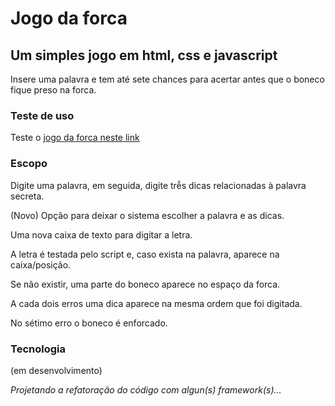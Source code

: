 # Jogo da forca

## Um simples jogo em html, css e javascript

Insere uma palavra e tem até sete chances para acertar antes que o boneco fique preso na forca.

### Teste de uso

Teste o [jogo da forca neste link](https://neitdutra.github.io/jogo_da_forca/)

### Escopo

Digite uma palavra, em seguida, digite trễs dicas relacionadas à palavra secreta.

(Novo) Opção para deixar o sistema escolher a palavra e as dicas.

Uma nova caixa de texto para digitar a letra.

A letra é testada pelo script e, caso exista na palavra, aparece na caixa/posição.

Se não existir, uma parte do boneco aparece no espaço da forca.

A cada dois erros uma dica aparece na mesma ordem que foi digitada.

No sétimo erro o boneco é enforcado.

### Tecnologia

(em desenvolvimento)

*Projetando a refatoração do código com algun(s) framework(s)...*


